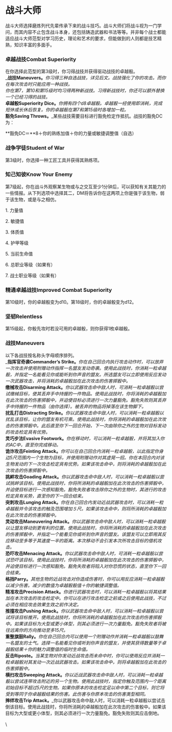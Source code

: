 # 战斗大师

&#x20;战斗大师选择磨炼列代先辈传承下来的战斗技巧。战斗大师们将战斗视为一门学问，而其内容不止包含战斗本身，还包括铸造武器和书法等等。并非每个战士都能适应战斗大师范型对学习历史，理论和艺术的要求，但能做到的人则都是技艺精熟，知识丰富的多面手。

### **卓越战技Combat Superiority**

&#x20;在你选择此范型的第3级时，你习得战技并获得驱动战技的卓越骰。\
&#x20;_**战技Maneuvers。**_你习得三种自选战技，详见后文。战技强化了你的攻击。而你在每次攻击时只能应用一种战技。\
&#x20;你在第7，第10和第15级时均习得两种新战技。习得新战技时，你还可以额外替换一个已经习得的战技。\
&#x20;_**卓越骰Superiority Dice。**_你拥有四个d8卓越骰。卓越骰一经使用即消耗，完成短休或长休后恢复。你的卓越骰在第7和第15级时各增加一粒。\
&#x20;_**豁免Saving Throws。**_某些战技需要目标进行豁免检定作抵抗。战技的豁免DC为：

&#x20;       **豁免DC＝**8＋你的熟练加值＋你的力量或敏捷调整值（自选）

### **战争学徒Student of War**

&#x20;第3级时，你选择一种工匠工具并获得其熟练项。

### **知己知彼Know Your Enemy**

&#x20;第7级起，你在战斗外观察某生物或与之交互至少1分钟后，可以获知有关其能力的一些情报。从下列选项中选择其二，DM将告诉你在这两项上你是强于该生物，弱于该生物，或是与之相仿。

1\. 力量值

2\. 敏捷值

3\. 体质值

4\. 护甲等级

5\. 当前生命值

6\. 总职业等级（如果有）

7\. 战士职业等级（如果有）

### **精通卓越战技Improved Combat Superiority**

&#x20;第10级时，你的卓越骰变为d10。第18级时，你的卓越骰变为d12。

### **坚韧Relentless**

&#x20;第15级起，你骰先攻时若没可用的卓越骰，则你获得1枚卓越骰。

### **战技Maneuvers**

&#x20;以下各战技按名称头字母顺序排列。\
&#x20;_**指挥官奇袭Commander’s Strike。**_你在自己回合内执行攻击动作时，可以放弃一次攻击并使用附赠动作指挥一名盟友发动奇袭。使用此战技时，你消耗一粒卓越骰，并指定一名能看见你或能听到你声音的盟友。所选盟友可以立即使用反应发动一次武器攻击，并将消耗的卓越骰加在此次攻击的伤害掷骰中。\
&#x20;_**缴械攻击Disarming Attack。**_你以武器攻击命中敌人时，可消耗一粒卓越骰以尝试缴械目标，使其丢弃手中持握的一件物品。使用此战技时，你将消耗的卓越骰加在此次攻击的伤害掷骰中，并迫使目标必须进行一次力量豁免。豁免失败则其丢弃手中持握的一件物品（由你选择）。被丢弃的物品将掉落在该生物脚下。\
&#x20;_**扰乱打击Distracting Strike。**_你以武器攻击命中敌人时，可以消耗一粒卓越骰以扰乱该目标，让你的盟友有机可乘。使用此战技时，你将消耗的卓越骰加在此次攻击的伤害掷骰中。此后直至你下一回合开始，下一次由除你之外的生物对目标发动的攻击检定具有优势。\
&#x20;_**灵巧步法Evasive Footwork。**_你在移动时，可以消耗一粒卓越骰，并将其加入你的AC中，直至你完成移动。\
&#x20;_**诡诈攻击Feinting Attack。**_你可以在自己回合内消耗一粒卓越骰，以此指定你身边5尺范围内一个生物为目标，并使用附赠动作对其虚晃一招。你在本回合内对该生物发动的下一次攻击检定具有优势。如果该攻击命中，则将消耗的卓越骰加在此次攻击的伤害掷骰中。\
&#x20;_**挑衅攻击Goading Attack。**_你以武器攻击命中敌人时，可以消耗一粒卓越骰以尝试挑衅该目标。使用此战技时，你将所消耗的卓越骰加在此次攻击的伤害掷骰中，并迫使目标进行一次感知豁免。豁免失败者攻击除你之外的生物时，其进行的攻击检定具有劣势，直至你的下一回合结束。\
&#x20;_**突刺攻击Lunging Attack。**_你在自己回合内发动近战武器攻击时，可以消耗一粒卓越骰并令该攻击的触及范围增加５尺。如果该攻击命中，则将所消耗的卓越骰加在此次攻击的伤害掷骰中。\
&#x20;_**灵动攻击Maneuvering Attack。**_你以武器攻击命中敌人时，可以消耗一粒卓越骰以让盟友移动到更有利的位置。使用此战技时，你将所消耗的卓越骰加在此次攻击的伤害掷骰中，并指定一个能看见你或听到你声音的盟友。该盟友可以立即用其反应移动至多等于其速度一半的距离。本次移动不会引发本次所攻击目标的借机攻击。\
&#x20;_**恐吓攻击Menacing Attack。**_你以武器攻击命中敌人时，可消耗一粒卓越骰以尝试恐吓该目标。使用此战技时，你将所消耗的卓越骰加在此次攻击的伤害掷骰中，并迫使目标进行一次感知豁免。豁免失败者将陷入对你恐慌的状态，直至你下一回合结束。\
&#x20;_**格挡Parry。**_其他生物的近战攻击对你造成伤害时，你可以用反应消耗一粒卓越骰以减少伤害。减少的数值为卓越骰骰值＋你的敏捷调整值。\
&#x20;_**精准攻击Precision Attack。**_你进行武器攻击时，可以消耗一粒卓越骰以将其结果加在本次攻击的攻击检定中。你可以在进行攻击检定之前或之后使用此战技，不过必须在相应攻击效果生效之前作决定。\
&#x20;_**推撞攻击Pushing Attack。**_你以武器攻击命中敌人时，可以消耗一粒卓越骰以尝试将该目标推开。使用此战技时，你将所消耗的卓越骰加在此次攻击的伤害掷骰中。如果该目标为大型或更小体型，则其必须进行一次力量豁免。豁免失败者将被往远离你的方向推动至多15尺。\
&#x20;_**重整旗鼓Rally。**_你在自己回合内可以使用一个附赠动作并消耗一粒卓越骰以鼓舞一名盟友的士气。选择一名能看见你或听到你声音的盟友，并使其获得数量等于卓越骰结果＋你的魅力调整值的临时生命值。\
&#x20;_**反击Riposte。**_当某生物对你发动近战攻击而未命中时，你可以使用反应并消耗一粒卓越骰对其发动一次近战武器攻击。如果该攻击命中，则将卓越骰加在此攻击的伤害掷骰中。\
&#x20;_**横扫攻击Sweeping Attack。**_你以近战武器攻击命中敌人时，可以消耗一粒卓越骰以尝试连带攻击附近的另一个生物。使用此战技时，指定你触及范围内一个距离初始目标不超过5尺的生物。如果你原本的攻击检定足以命中第二个目标，则它将受到等同于你卓越骰结果的伤害。此伤害与你原本攻击的伤害类型相同。\
&#x20;_**摔绊攻击Trip Attack。**_你以武器攻击命中敌人时，可以消耗一粒卓越骰以尝试击倒该目标。使用此战技时，你将所消耗的卓越骰加在此次攻击的伤害骰中。如果该目标为大型或更小体型，则其必须进行一次力量豁免。豁免失败则其应击倒地。\
\
\
